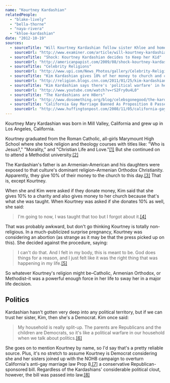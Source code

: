 ```yaml
---
name: "Kourtney Kardashian"
relatedPeople:
  - "blake-lively"
  - "bella-thorne"
  - "naya-rivera"
  - "khloe-kardashian"
date: "2012-10-19"
sources:
  - sourceTitle: "Will Kourtney Kardashian follow sister Khloe and homeschool her children?"
    sourceUrl: "http://www.examiner.com/article/will-kourtney-kardashian-follow-sister-khloe-and-homeschool-her-children"
  - sourceTitle: "Shock: Kourtney Kardashian decides to Keep her Kid"
    sourceUrl: "http://americanpapist.com/2009/08/shock-kourtney-kardashian-decides-to.html"
  - sourceTitle: "Celebrity Religions"
    sourceUrl: "http://www.upi.com/News_Photos/gallery/Celebrity-Religions/4764/5"
  - sourceTitle: "Kim Kardashian gives 10% of her money to church and charity"
    sourceUrl: "http://religion.blogs.cnn.com/2011/01/25/kim-kardashian-gives-10-of-her-money-to-church-and-charity/"
  - sourceTitle: "Kim Kardashian says there's 'political warfare' in her house, parents are Republicans"
    sourceUrl: "http://www.youtube.com/watch?v=rS2Fry0u4L0"
  - sourceTitle: "The Kardashians are H8ers"
    sourceUrl: "http://www.dosomething.org/blog/celebsgonegood/the-kardashians-are-h8ers"
  - sourceTitle: "California Gay Marriage Banned As Proposition 8 Passes"
    sourceUrl: "http://www.huffingtonpost.com/2008/11/05/california-gay-marriage-b_n_141429.html"
---
```


Kourtney Mary Kardashian was born in Mill Valley, California and grew up in Los Angeles, California.

Kourtney graduated from the Roman Catholic, all-girls Marymount High School where she took religion and theology courses with titles like: "Who is Jesus?," "Morality," and "Christian Life and Love."<a class="source-citation" href="#http://www.examiner.com/article/will-kourtney-kardashian-follow-sister-khloe-and-homeschool-her-children" title="Will Kourtney Kardashian follow sister Khloe and homeschool her children?">[1]</a> But she continued on to attend a Methodist university.<a class="source-citation" href="#http://americanpapist.com/2009/08/shock-kourtney-kardashian-decides-to.html" title="Shock: Kourtney Kardashian decides to Keep her Kid">[2]</a>

The Kardashian's father is an Armenian-American and his daughters were exposed to that culture's dominant religion–Armenian Orthodox Christianity. Apparently, they give 10% of their money to the church to this day.<a class="source-citation" href="#http://www.upi.com/News_Photos/gallery/Celebrity-Religions/4764/5" title="Celebrity Religions">[3]</a> That is, except Kourtney.

When she and Kim were asked if they donate money, Kim said that she gives 10% to a charity and also gives money to her church because that's what she was taught. When Kourtney was asked if she donates 10% as well, she said:

>I'm going to now, I was taught that too but I forgot about it.<a class="source-citation" href="#http://religion.blogs.cnn.com/2011/01/25/kim-kardashian-gives-10-of-her-money-to-church-and-charity/" title="Kim Kardashian gives 10% of her money to church and charity">[4]</a>

That was probably awkward, but don't go thinking Kourtney is totally non-religious. In a much-publicized surprise pregnancy, Kourtney was considering an abortion (as strange as it may be that the press picked up on this). She decided against the procedure, saying:

>I can't do that. And I felt in my body, this is meant to be. God does things for a reason, and I just felt like it was the right thing that was happening in my life.<a class="source-citation" href="#http://americanpapist.com/2009/08/shock-kourtney-kardashian-decides-to.html" title="Shock: Kourtney Kardashian decides to Keep her Kid">[5]</a>

So whatever Kourtney's religion might be–Catholic, Armenian Orthodox, or Methodist–it was a powerful enough force in her life to sway her in a major life decision.


## Politics

Kardashian hasn't gotten very deep into any political territory, but if we can trust her sister, Kim, then she's a Democrat. Kim once said:

>My household is really split-up. The parents are Republicans and the children are Democrats, so it's like a political warfare in our household when we talk about politics.<a class="source-citation" href="#http://www.youtube.com/watch?v=rS2Fry0u4L0" title="Kim Kardashian says there&apos;s &apos;political warfare&apos; in her house, parents are Republicans">[6]</a>

She goes on to mention Kourtney by name, so I'd say that's a pretty reliable source. Plus, it's no stretch to assume Kourtney is Democrat considering she and her sisters joined up with the NOH8 campaign to overturn California's anti-gay marriage law Prop 8,<a class="source-citation" href="#http://www.dosomething.org/blog/celebsgonegood/the-kardashians-are-h8ers" title="The Kardashians are H8ers">[7]</a> a conservative Republican-sponsored bill. Regardless of the Kardashians' considerable political clout, however, the bill was passed into law.<a class="source-citation" href="#http://www.huffingtonpost.com/2008/11/05/california-gay-marriage-b_n_141429.html" title="California Gay Marriage Banned As Proposition 8 Passes">[8]</a>